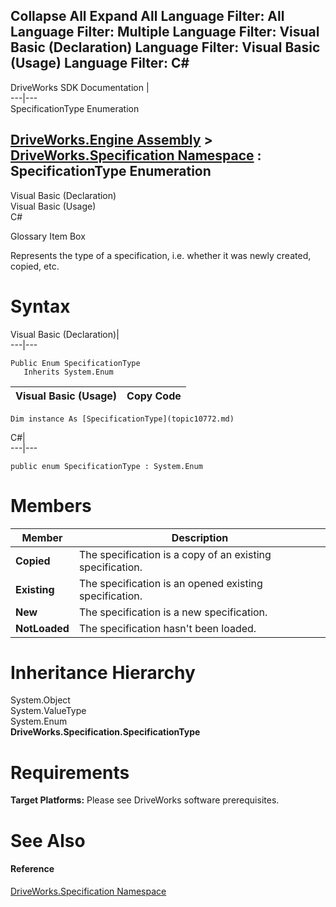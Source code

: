        

 Collapse All Expand All  Language Filter: All  Language Filter: Multiple  Language Filter: Visual Basic (Declaration) Language Filter: Visual Basic (Usage) Language Filter: C#  
---  
DriveWorks SDK Documentation  |   
---|---  
SpecificationType Enumeration   
  
[DriveWorks.Engine Assembly](topic2156.md) > [DriveWorks.Specification Namespace](topic10764.md) : SpecificationType Enumeration  
---  
  
Visual Basic (Declaration)    
Visual Basic (Usage)    
C# 

Glossary Item Box

Represents the type of a specification, i.e. whether it was newly created, copied, etc. 

# Syntax

Visual Basic (Declaration)|   
---|---  
      
    
    Public Enum SpecificationType 
       Inherits System.Enum  
  
Visual Basic (Usage)| Copy Code  
---|---  
      
    
    Dim instance As [SpecificationType](topic10772.md)  
  
C#|   
---|---  
      
    
    public enum SpecificationType : System.Enum   
  
# Members

Member| Description  
---|---  
**Copied**|  The specification is a copy of an existing specification.  
**Existing**|  The specification is an opened existing specification.  
**New**|  The specification is a new specification.  
**NotLoaded**|  The specification hasn't been loaded.  
  
# Inheritance Hierarchy

System.Object  
System.ValueType  
System.Enum  
**DriveWorks.Specification.SpecificationType**  


# Requirements

**Target Platforms:** Please see DriveWorks software prerequisites.

# See Also

#### Reference

[DriveWorks.Specification Namespace](topic10764.md)


